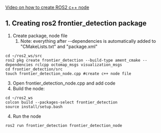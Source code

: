 
[Video on how to create ROS2 c++ node](https://www.youtube.com/watch?v=cjckvOHo8B4&ab_channel=MuhammadLuqman) 


## 1. Creating ros2 frontier_detection package

1. Create package, node file
	1. Note: everything after --dependencies is automatically added to "CMakeLists.txt" and "package.xml"
```Shell
cd ~/ros2_ws/src
ros2 pkg create frontier_detection --build-type ament_cmake --dependencies rclcpp octomap_msgs visualization_msgs
cd frontier_detection/src
touch frontier_detection_node.cpp #create c++ node file
```

3. Open frontier_detection_node.cpp and add code
4. Build the node:
```Shell
cd ~/ros2_ws
colcon build --packages-select frontier_detection
source install/setup.bash
```

4. Run the node
```Shell
ros2 run frontier_detection frontier_detection_node
```
















